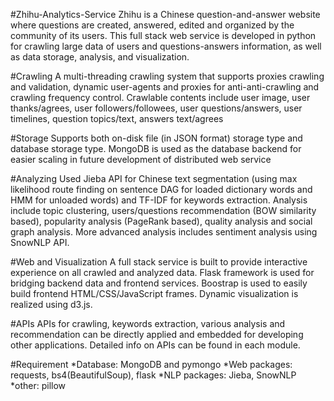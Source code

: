 #Zhihu-Analytics-Service
Zhihu is a Chinese question-and-answer website where questions are created, answered, edited and organized by the community of its users. This full stack web service is developed in python for crawling large data of users and questions-answers information, as well as data storage, analysis, and visualization.

#Crawling
A multi-threading crawling system that supports proxies crawling and validation, dynamic user-agents and proxies for anti-anti-crawling and crawling frequency control. Crawlable contents include user image, user thanks/agrees, user followers/followees, user questions/answers, user timelines, question topics/text, answers text/agrees

#Storage
Supports both on-disk file (in JSON format) storage type and database storage type. MongoDB is used as the database backend for easier scaling in future development of distributed web service

#Analyzing
Used Jieba API for Chinese text segmentation (using max likelihood route finding on sentence DAG for loaded dictionary words and HMM for unloaded words) and TF-IDF for keywords extraction. Analysis include topic clustering, users/questions recommendation (BOW similarity based), popularity analysis (PageRank based), quality analysis and social graph analysis. More advanced analysis includes sentiment analysis using SnowNLP API.

#Web and Visualization
A full stack service is built to provide interactive experience on all crawled and analyzed data. Flask framework is used for bridging backend data and frontend services. Boostrap is used to easily build frontend HTML/CSS/JavaScript frames. Dynamic visualization is realized using d3.js.

#APIs
APIs for crawling, keywords extraction, various analysis and recommendation can be directly applied and embedded for developing other applications. Detailed info on APIs can be found in each module.

#Requirement
*Database: MongoDB and pymongo
*Web packages: requests, bs4(BeautifulSoup), flask
*NLP packages: Jieba, SnowNLP
*other: pillow
